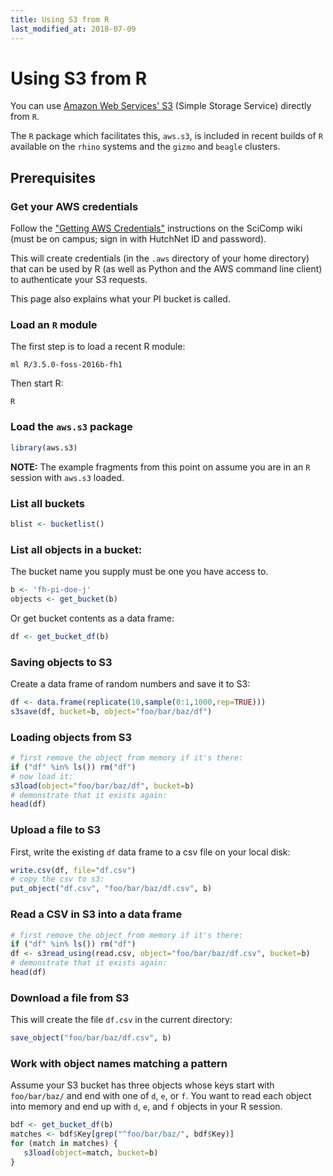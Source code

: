 ```yaml
---
title: Using S3 from R
last_modified_at: 2018-07-09
---
```


# Using S3 from R

You can use [Amazon Web Services' S3](https://aws.amazon.com/s3/) (Simple Storage Service) directly from `R`.

The `R` package which facilitates this, `aws.s3`, is included in recent builds of `R` available on the `rhino` systems
and the `gizmo` and `beagle` clusters.


## Prerequisites

### Get your AWS credentials

Follow the ["Getting AWS Credentials"](https://teams.fhcrc.org/sites/citwiki/SciComp/Pages/Getting%20AWS%20Credentials.aspx) instructions on the SciComp wiki (must be on campus; sign in with HutchNet ID and password).

This will create credentials (in the `.aws` directory of your home directory)
that can be used by R (as well as Python and the AWS command line client)
to authenticate your S3 requests.

This page also explains what your PI bucket is called. 


### Load an `R` module

The first step is to load a recent R module:

```
ml R/3.5.0-foss-2016b-fh1
```

Then start R:

```
R
```

### Load the `aws.s3` package


```R
library(aws.s3)
```

**NOTE:** The example fragments from this point on assume you are in an `R` session with `aws.s3` loaded.

### List all buckets

```R
blist <- bucketlist()
```

### List all objects in a bucket:

The bucket name you supply must be one you have access to. 

```R
b <- 'fh-pi-doe-j'
objects <- get_bucket(b)
```

Or get bucket contents as a data frame:

```R
df <- get_bucket_df(b)
```

### Saving objects to S3

Create a data frame of random numbers and save it to S3:

```R
df <- data.frame(replicate(10,sample(0:1,1000,rep=TRUE)))
s3save(df, bucket=b, object="foo/bar/baz/df")
```

### Loading objects from S3

```R
# first remove the object from memory if it's there:
if ("df" %in% ls()) rm("df")
# now load it:
s3load(object="foo/bar/baz/df", bucket=b)
# demonstrate that it exists again:
head(df)
```

### Upload a file to S3

First, write the existing `df` data
frame to a csv file on your local disk:

```R
write.csv(df, file="df.csv")
# copy the csv to s3:
put_object("df.csv", "foo/bar/baz/df.csv", b)
```

### Read a CSV in S3 into a data frame

```R
# first remove the object from memory if it's there:
if ("df" %in% ls()) rm("df")
df <- s3read_using(read.csv, object="foo/bar/baz/df.csv", bucket=b)
# demonstrate that it exists again:
head(df)
```


### Download a file from S3

This will create the file `df.csv` in the current directory:

```R
save_object("foo/bar/baz/df.csv", b)
```

### Work with object names matching a pattern

Assume your S3 bucket has three objects whose keys start with
`foo/bar/baz/` and end with one of `d`, `e`, or `f`. You want to read each object into memory and end up with 
`d`, `e`, and `f` objects in your R session.

```R
bdf <- get_bucket_df(b)
matches <- bdf$Key[grep("^foo/bar/baz/", bdf$Key)]
for (match in matches) {
   s3load(object=match, bucket=b) 
}
```

